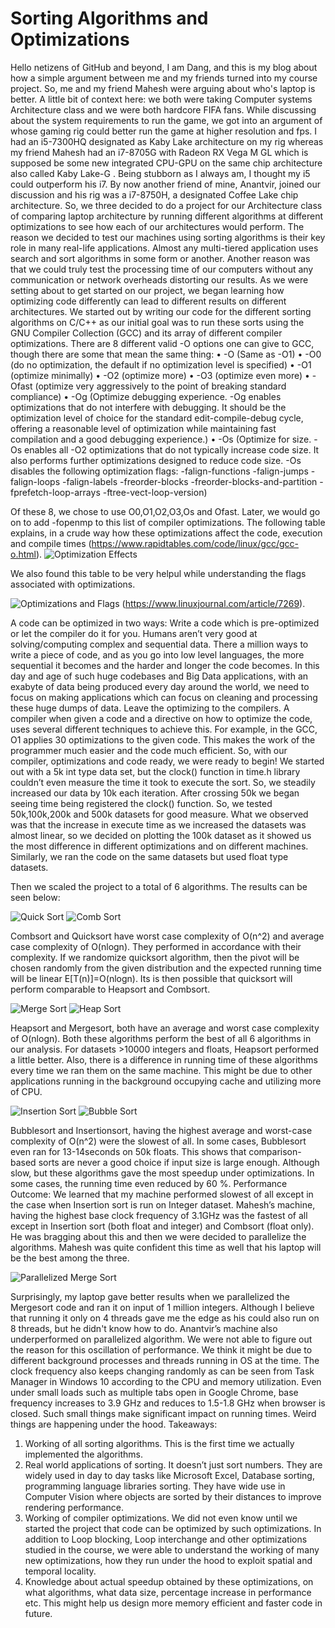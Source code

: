 # Sorting Algorithms and Optimizations

Hello netizens of GitHub and beyond, I am Dang, and this is my blog about how a simple argument between me and my friends turned into my course project. So, me and my friend Mahesh were arguing about who's laptop is better. A little bit of context here: we both were taking Computer systems Architecture class and we were both hardcore FIFA fans. While discussing about the system requirements to run the game, we got into an argument of whose gaming rig could better run the game at higher resolution and fps. I had an i5-7300HQ designated as Kaby Lake architecture on my rig whereas my friend Mahesh had an i7-8705G with Radeon RX Vega M GL which is supposed be some new integrated CPU-GPU on the same chip architecture also called Kaby Lake-G . Being stubborn as I always am, I thought my i5 could outperform his i7. By now another friend of mine, Anantvir, joined our discussion and his rig was a i7-8750H, a designated Coffee Lake chip architecture.
So, we three decided to do a project for our Architecture class of comparing laptop architecture by running different algorithms at different optimizations to see how each of our architectures would perform. The reason we decided to test our machines using sorting algorithms is their key role in many real-life applications. Almost any multi-tiered application uses search and sort algorithms in some form or another. Another reason was that we could truly test the processing time of our computers without any communication or network overheads distorting our results. 
As we were setting about to get started on our project, we began learning how optimizing code differently can lead to different results on different architectures. We started out by writing our code for the different sorting algorithms on C/C++ as our initial goal was to run these sorts using the GNU Compiler Collection (GCC) and its array of different compiler optimizations. There are 8 different valid -O options one can give to GCC, though there are some that mean the same thing:
•	-O (Same as -O1) 
•	-O0 (do no optimization, the default if no optimization level is specified) 
•	-O1 (optimize minimally) 
•	-O2 (optimize more) 
•	-O3 (optimize even more) 
•	-Ofast (optimize very aggressively to the point of breaking standard compliance) 
•	-Og (Optimize debugging experience. -Og enables optimizations that do not interfere with debugging. It should be the optimization level of choice for the standard edit-compile-debug cycle, offering a reasonable level of optimization while maintaining fast compilation and a good debugging experience.) 
•	-Os (Optimize for size. -Os enables all -O2 optimizations that do not typically increase code size. It also performs further optimizations designed to reduce code size. -Os disables the following optimization flags: -falign-functions -falign-jumps -falign-loops -falign-labels -freorder-blocks -freorder-blocks-and-partition -fprefetch-loop-arrays -ftree-vect-loop-version)

Of these 8, we chose to use O0,O1,O2,O3,Os and Ofast. Later, we would go on to add -fopenmp to this list of compiler optimizations. The following table explains, in a crude way how these optimizations affect the code, execution and compile times (https://www.rapidtables.com/code/linux/gcc/gcc-o.html).
![Optimization Effects](/images/9.jpg)

We also found this table to be very helpul while understanding the flags associated with optimizations.

![Optimizations and Flags](/images/8.jpg)
(https://www.linuxjournal.com/article/7269).

A code can be optimized in two ways: Write a code which is pre-optimized or let the compiler do it for you. Humans aren’t very good at solving/computing complex and sequential data. There a million ways to write a piece of code, and as you go into low level languages, the more sequential it becomes and the harder and longer the code becomes. In this day and age of such huge codebases and Big Data applications, with an exabyte of data being produced every day around the world, we need to focus on making applications which can focus on cleaning and processing these huge dumps of data. Leave the optimizing to the compilers. A compiler when given a code and a directive on how to optimize the code, uses several different techniques to achieve this. For example, in the GCC, O1 applies 30 optimizations to the given code. This makes the work of the programmer much easier and the code much efficient. 
So, with our compiler, optimizations and code ready, we were ready to begin! We started out with a 5k int type data set, but the clock() function in time.h library couldn’t even measure the time it took to execute the sort. So, we steadily increased our data by 10k each iteration. After crossing 50k we began seeing time being registered the clock() function. So, we tested 50k,100k,200k and 500k datasets for good measure. What we observed was that the increase in execute time as we increased the datasets was almost linear, so we decided on plotting the 100k dataset as it showed us the most difference in different optimizations and on different machines. Similarly, we ran the code on the same datasets but used float type datasets. 

Then we scaled the project to a total of 6 algorithms. The results can be seen below:

![Quick Sort](/images/1.jpg)
![Comb Sort](/images/2.jpg)

 
Combsort and Quicksort have worst case complexity of O(n^2) and average case complexity of O(nlogn). They performed in accordance with their complexity. If we randomize quicksort algorithm, then the pivot will be chosen randomly from the given distribution and the expected running time will be linear E[T(n)]=O(nlogn). Its is then possible that quicksort will perform comparable to Heapsort and Combsort.   

![Merge Sort](/images/3.jpg)
![Heap Sort](/images/4.jpg)

Heapsort and Mergesort, both have an average and worst case complexity of O(nlogn). Both these algorithms perform the best of all 6 algorithms in our analysis. For datasets >10000 integers and floats, Heapsort performed a little better. Also, there is a difference in running time of these algorithms every time we ran them on the same machine. This might be due to other applications running in the background occupying cache and utilizing more of CPU. 

![Insertion Sort](/images/5.jpg)
![Bubble Sort](/images/6.jpg)  
 
Bubblesort and Insertionsort, having the highest average and worst-case complexity of O(n^2) were the slowest of all. In some cases, Bubblesort even ran for 13-14seconds on 50k floats. This shows that comparison-based sorts are never a good choice if input size is large enough. Although slow, but these algorithms gave the most speedup under optimizations. In some cases, the running time even reduced by 60 %.
Performance Outcome:
We learned that my machine performed slowest of all except in the case when Insertion sort is run on Integer dataset. Mahesh’s machine, having the highest base clock frequency of 3.1GHz was the fastest of all except in Insertion sort (both float and integer) and Combsort (float only). 
He was bragging about this and then we were decided to parallelize the algorithms. Mahesh was quite confident this time as well that his laptop will be the best among the three.

![Parallelized Merge Sort](/images/7.jpg)

Surprisingly, my laptop gave better results when we parallelized the Mergesort code and ran it on input of 1 million integers. Although I believe that running it only on 4 threads gave me the edge as his could also run on 8 threads, but he didn't know how to do.
Anantvir’s machine also underperformed on parallelized algorithm. We were not able to figure out the reason for this oscillation of performance. We think it might be due to different background processes and threads running in OS at the time. The clock frequency also keeps changing randomly as can be seen from Task Manager in Windows 10 according to the CPU and memory utilization. Even under small loads such as multiple tabs open in Google Chrome, base frequency increases to 3.9 GHz and reduces to 1.5-1.8 GHz when browser is closed. Such small things make significant impact on running times.
Weird things are happening under the hood.
Takeaways:
1)	Working of all sorting algorithms. This is the first time we actually implemented the algorithms.
2)	Real world applications of sorting. It doesn’t just sort numbers. They are widely used in day to day tasks like Microsoft Excel, Database sorting, programming language libraries sorting. They have wide use in Computer Vision where objects are sorted by their distances to improve rendering performance.  
3)	Working of compiler optimizations. We did not even know until we started the project that code can be optimized by such optimizations. In addition to Loop blocking, Loop interchange and other optimizations studied in the course, we were able to understand the working of many new optimizations, how they run under the hood to exploit spatial and temporal locality.
4)	Knowledge about actual speedup obtained by these optimizations, on what algorithms, what data size, percentage increase in performance etc. This might help us design more memory efficient and faster code in future.
